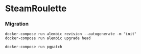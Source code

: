# SteamRoulette


### Migration 
```
docker-compose run alembic revision --autogenerate -m "init"
docker-compose run alembic upgrade head

docker-compose run pgpatch  
```